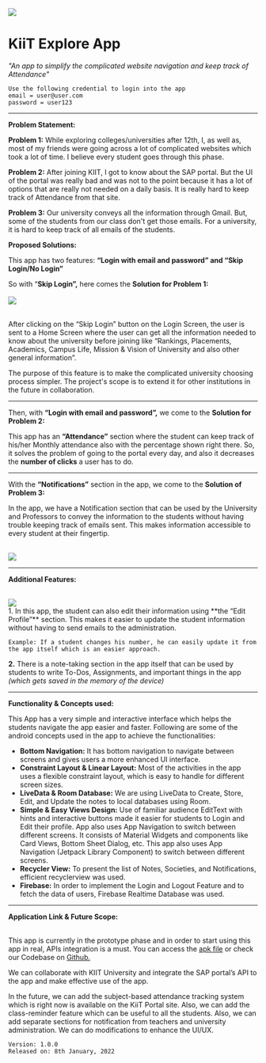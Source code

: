 <img src ="https://github.com/amajaying/KiiT.App/blob/main/ScreenShots/app%201.png">
<p>
<h1>KiiT Explore App</h1>

*"An app to simplify the complicated website navigation and keep track of Attendance"*

```
Use the following credential to login into the app
email = user@user.com
password = user123
```

<hr>

**Problem Statement:**

**Problem 1:**
While exploring colleges/universities after 12th, I, as well as, most of my friends were going across a lot of complicated websites which took a lot of time. I believe every student goes through this phase.

**Problem 2:**
After joining KIIT, I got to know about the SAP portal. But the UI of the portal was really bad and was not to the point because it has a lot of options that are really not needed on a daily basis. It is really hard to keep track of Attendance from that site.

**Problem 3:**
Our university conveys all the information through Gmail. But, some of the students from our class don't get those emails. For a university, it is hard to keep track of all emails of the students.

**Proposed Solutions:**

This app has two features:
**“Login with email and password” and “Skip Login/No Login”**

So with “**Skip Login”,** here comes the **Solution for Problem 1:**<br><br>
<img src ="https://github.com/amajaying/KiiT.App/blob/main/ScreenShots/app%202.png"><br> <br>

After clicking on the “Skip Login” button on the Login Screen, the user is sent to a Home Screen where the user can get all the information needed to know about the university before joining like “Rankings, Placements, Academics, Campus Life, Mission & Vision of University and also other general information”.

The purpose of this feature is to make the complicated university choosing process simpler. The project's scope is to extend it for other institutions in the future in collaboration.
<hr>

Then, with **“Login with email and password”,** we come to the **Solution for Problem 2:**

This app has an **“Attendance”** section where the student can keep track of his/her Monthly attendance also with the percentage shown right there. So, it solves the problem of going to the portal every day, and also it decreases the **number of clicks** a user has to do.

<hr>

With the **“Notifications”** section in the app, we come to the **Solution of Problem 3:**



In the app, we have a Notification section that can be used by the University and Professors to convey the information to the students without having trouble keeping track of emails sent.
This makes information accessible to every student at their fingertip.

<br>
<img src="https://github.com/amajaying/KiiT.App/blob/main/ScreenShots/app%203.png">
<hr>



**Additional Features:**

<br>
<img src="https://github.com/amajaying/KiiT.App/blob/main/ScreenShots/app%204.png">
<br>
1. In this app, the student can also edit their information using **the “Edit Profile”** section. This makes it easier to update the student information without having to send emails to the administration.

```
Example: If a student changes his number, he can easily update it from the app itself which is an easier approach.
```
**2.** There is a note-taking section in the app itself that can be used by students to write To-Dos, Assignments, and important things in the app *(which gets saved in the memory of the device)*

<hr>

**Functionality & Concepts used:**

This App has a very simple and interactive interface which helps the students navigate the app easier and faster. Following are some of the android concepts used in the app to achieve the functionalities:

- **Bottom Navigation:** It has bottom navigation to navigate between screens and gives users a more enhanced UI interface.
- **Constraint Layout & Linear Layout:** Most of the activities in the app uses a flexible constraint layout, which is easy to handle for different screen sizes.
- **LiveData & Room Database:** We are using LiveData to Create, Store, Edit, and Update the notes to local databases using Room.
- **Simple & Easy Views Design:** Use of familiar audience EditText with hints and interactive buttons made it easier for students to Login and Edit their profile. App also uses App Navigation to switch between different screens. It consists of Material Widgets and components like Card Views, Bottom Sheet Dialog, etc. This app also uses App Navigation (Jetpack Library Component) to switch between different screens.
- **Recycler View:** To present the list of Notes, Societies, and Notifications, efficient recyclerview was used.
- **Firebase:** In order to implement the Login and Logout Feature and to fetch the data of users, Firebase Realtime Database was used.

<hr>

**Application Link & Future Scope:**

<br>
This app is currently in the prototype phase and in order to start using this app in real, APIs integration is a must.
You can access the <a href="https://drive.google.com/file/d/1k2sPD8lznFT6UlyoW8LNsb0H-qaxWyJ3/view?usp=sharing">apk file</a> or check our Codebase on <a href="https://github.com/amajaying/Explore-KiiT-App">Github.</a>

We can collaborate with KIIT University and integrate the SAP portal’s API to the app and make effective use of the app.

In the future, we can add the subject-based attendance tracking system which is right now is available on the KiiT Portal site. Also, we can add the class-reminder feature which can be useful to all the students. Also, we can add separate sections for notification from teachers and university administration. We can do modifications to enhance the UI/UX.


```
Version: 1.0.0
Released on: 8th January, 2022
```
